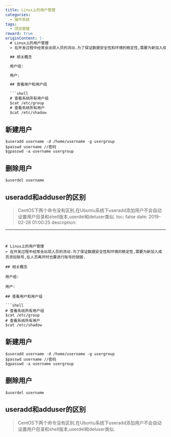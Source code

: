 ```yaml
---
title: Linux上的用户管理
categories:
  - 操作系统
tags:
  - 项目管理
reward: true
originContent: |-
  # Linux上的用户管理
  > 在开发过程中经常会出现人员的流动.为了保证数据安全性和环境的稳定性,需要为新加入成员添加账号,在人员离开时也要进行账号的销毁.

  ## 相关概念

  用户组:

  用户:

  ## 查看用户和用户组

  ```shell
  # 查看系统所有用户组
  $cat /etc/group
  # 查看系统所有用户
  $cat /etc/shadow
  ```

  ## 新建用户

  ```shell
  $useradd username -d /home/username -g usergroup
  $passwd username //密码
  $gpasswd -a username usergroup
  ```

  ## 删除用户

  ```shell
  $userdel username
  ```

  ## useradd和adduser的区别
  > CentOS下两个命令没有区别,在Ubuntu系统下useradd添加用户不会自动设置用户目录和shell版本,userdel和deluser类似.
toc: false
date: 2019-02-28 01:00:25
description:
---
```


# Linux上的用户管理
> 在开发过程中经常会出现人员的流动.为了保证数据安全性和环境的稳定性,需要为新加入成员添加账号,在人员离开时也要进行账号的销毁.

## 相关概念

用户组:

用户:

## 查看用户和用户组

```shell
# 查看系统所有用户组
$cat /etc/group
# 查看系统所有用户
$cat /etc/shadow
```

## 新建用户

```shell
$useradd username -d /home/username -g usergroup
$passwd username //密码
$gpasswd -a username usergroup
```

## 删除用户

```shell
$userdel username
```

## useradd和adduser的区别
> CentOS下两个命令没有区别,在Ubuntu系统下useradd添加用户不会自动设置用户目录和shell版本,userdel和deluser类似.